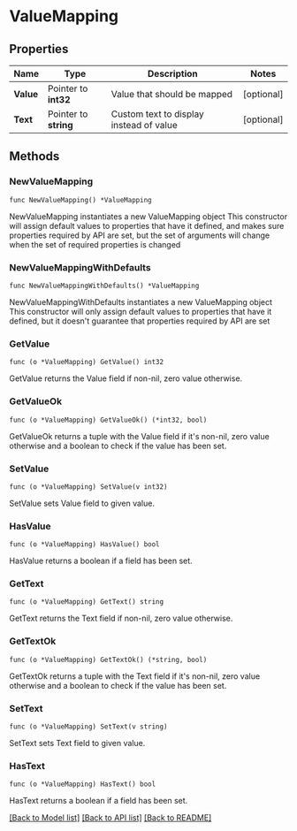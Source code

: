 # ValueMapping

## Properties

Name | Type | Description | Notes
------------ | ------------- | ------------- | -------------
**Value** | Pointer to **int32** | Value that should be mapped | [optional] 
**Text** | Pointer to **string** | Custom text to display instead of value | [optional] 

## Methods

### NewValueMapping

`func NewValueMapping() *ValueMapping`

NewValueMapping instantiates a new ValueMapping object
This constructor will assign default values to properties that have it defined,
and makes sure properties required by API are set, but the set of arguments
will change when the set of required properties is changed

### NewValueMappingWithDefaults

`func NewValueMappingWithDefaults() *ValueMapping`

NewValueMappingWithDefaults instantiates a new ValueMapping object
This constructor will only assign default values to properties that have it defined,
but it doesn't guarantee that properties required by API are set

### GetValue

`func (o *ValueMapping) GetValue() int32`

GetValue returns the Value field if non-nil, zero value otherwise.

### GetValueOk

`func (o *ValueMapping) GetValueOk() (*int32, bool)`

GetValueOk returns a tuple with the Value field if it's non-nil, zero value otherwise
and a boolean to check if the value has been set.

### SetValue

`func (o *ValueMapping) SetValue(v int32)`

SetValue sets Value field to given value.

### HasValue

`func (o *ValueMapping) HasValue() bool`

HasValue returns a boolean if a field has been set.

### GetText

`func (o *ValueMapping) GetText() string`

GetText returns the Text field if non-nil, zero value otherwise.

### GetTextOk

`func (o *ValueMapping) GetTextOk() (*string, bool)`

GetTextOk returns a tuple with the Text field if it's non-nil, zero value otherwise
and a boolean to check if the value has been set.

### SetText

`func (o *ValueMapping) SetText(v string)`

SetText sets Text field to given value.

### HasText

`func (o *ValueMapping) HasText() bool`

HasText returns a boolean if a field has been set.


[[Back to Model list]](../README.md#documentation-for-models) [[Back to API list]](../README.md#documentation-for-api-endpoints) [[Back to README]](../README.md)


